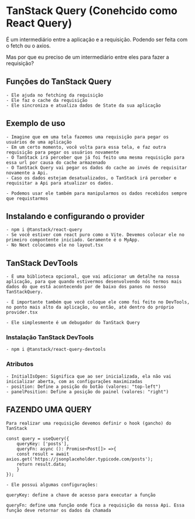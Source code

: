 # TanStack Query (Conehcido como React Query)

É um intermediário entre a aplicação e a requisição. Podendo ser feita com o fetch ou o axios.

Mas por que eu preciso de um intermediário entre eles para fazer a requisição?

## Funções do TanStack Query

    - Ele ajuda no fetching da requisição
    - Ele faz o cache da requisição
    - Ele sincroniza e atualiza dados de State da sua aplicação

## Exemplo de uso

    - Imagine que em uma tela fazemos uma requisição para pegar os usuários de uma aplicação
    - Em um certo momento, você volta para essa tela, e faz outra requisição para pegar os usuários novamente
    - O TanStack irá perceber que já foi feito uma mesma requisição para essa url por causa do cache armazenado
    - O TanStack Query vai pegar os dados do cache ao invés de requisitar novamente a Api.
    - Caso os dados estejam desatualizados, o TanStack irá perceber e requisitar a Api para atualizar os dados.

    - Podemos usar ele também para manipularmos os dados recebidos sempre que requistarmos

## Instalando e configurando o provider

    - npm i @tanstack/react-query
    - Se você estiver com react puro como o Vite. Devemos colocar ele no primeiro compontente iniciado. Geramente é o MyApp.
    - No Next colocamos ele no layout.tsx

## TanStack DevTools

    - É uma biblioteca opcional, que vai adicionar um detalhe na nossa aplicação, para que quando estivermos desenvolvendo nós termos mais dados do que está acontecendo por de baixo dos panos no nosso TanStackQuery.

    - É importante também que você coloque ele como foi feito no DevTools, no ponto mais alto da aplicação, ou então, até dentro do próprio provider.tsx

    - Ele simplesmente é um debugador do TanStack Query

### Instalação TanStack DevTools

    - npm i @tanstack/react-query-devtools

### Atributos

    - InitialIsOpen: Significa que ao ser inicializada, ela não vai inicializar aberta, com as configurações maximizadas
    - position: Define a posição do botão (valores: "top-left")
    - panelPosition: Define a posição do painel (valores: "right")

## FAZENDO UMA QUERY

    Para realizar uma requisição devemos definir o hook (gancho) do TanStack

    const query = useQuery({
        queryKey: ['posts'],
        queryFn: async (): Promise<Post[]> =>{
        const result = await axios.get('https://jsonplaceholder.typicode.com/posts');
        return result.data;
        }
    });

    - Ele possui algumas configurações:

    queryKey: define a chave de acesso para executar a função

    queryFn: define uma função onde fica a requisição da nossa Api. Essa função deve retornar os dados da chamada
